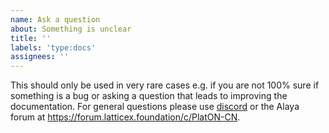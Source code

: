 ```yaml
---
name: Ask a question
about: Something is unclear
title: ''
labels: 'type:docs'
assignees: ''
---
```


This should only be used in very rare cases e.g. if you are not 100% sure if something is a bug or asking a question that leads to improving the documentation. For general questions please use [discord](https://discord.com/invite/jAjFzJ3Cff) or the Alaya forum at https://forum.latticex.foundation/c/PlatON-CN.
